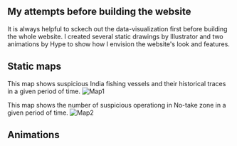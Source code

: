 ## My attempts before building the website
It is always helpful to sckech out the data-visualization first before building the whole website. I created several static drawings by Illustrator and two animations by Hype to show how I envision the website's look and features.

## Static maps
This map shows suspicious India fishing vessels and their historical traces in a given period of time.
![Map1](http://i.imgur.com/JH81kNV.jpg)

This map shows the number of suspicious operationg in No-take zone in a given period of time. 
![Map2](http://i.imgur.com/on6OduH.jpg)

## Animations
